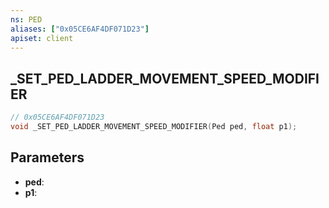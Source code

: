 ```yaml
---
ns: PED
aliases: ["0x05CE6AF4DF071D23"]
apiset: client
---
```

## _SET_PED_LADDER_MOVEMENT_SPEED_MODIFIER

```c
// 0x05CE6AF4DF071D23
void _SET_PED_LADDER_MOVEMENT_SPEED_MODIFIER(Ped ped, float p1);
```


## Parameters
* **ped**:
* **p1**: